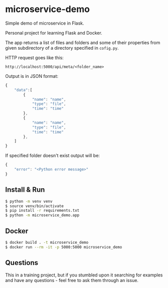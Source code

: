 # microservice-demo
Simple demo of microservice in Flask.

Personal project for learning Flask and Docker.

The app returns a list of files and folders and some of their properties from given subdirectory of a directory specified in `cofig.py`.

HTTP request goes like this:
```
http://localhost:5000/api/meta/<folder_name>
```

Output is in JSON format:
```javascript
{
    "data":[
        {
            "name": "name",
            "type": "file",
            "time": "time"
        },
        {
            "name": "name",
            "type": "file",
            "time": "time"
        },
    ]
}
```
If specified folder doesn't exist output will be:
```javascript
{
    "error": "<Python error message>"
}
```
## Install & Run
```bash
$ python -m venv venv
$ source venv/bin/activate
$ pip install -r requirements.txt
$ python -m microservice_demo.app
```
## Docker
```bash
$ docker build . -t microservice_demo
$ docker run --rm -it -p 5000:5000 microservice_demo
```
## Questions
This in a training project, but if you stumbled upon it searching for examples and have any questions - feel free to ask them through an issue.
